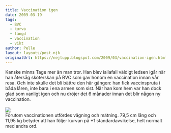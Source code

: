 ```yaml
---
title: Vaccination igen
date: 2009-03-19
tags: 
  - BVC
  - kurva
  - längd
  - vaccination
  - vikt	
author: Pelle
layout: layouts/post.njk
originalUrl: https://nejtupp.blogspot.com/2009/03/vaccination-igen.html
---
```


Kanske minns Tage mer än man tror. Han blev iallafall väldigt ledsen igår när han återsåg sköterskan på BVC som gav honom en vaccination innan vår resa. Och inte skulle det bli bättre den här gången: han fick vaccinspruta i båda låren, inte bara i ena armen som sist. När han kom hem var han dock glad som vanligt igen och nu dröjer det 6 månader innan det blir någon ny vaccination.<br><br><img src="../../../../img/Tillv%C3%A4xtkurva,+mars+2009.jpg"><br>Förutom vaccinationen utfördes vägning och mätning. 79,5 cm lång och 11,95 kg betyder att han följer kurvan på +1 standardavvikelse, helt normalt med andra ord.
<!-- no comments on this post -->